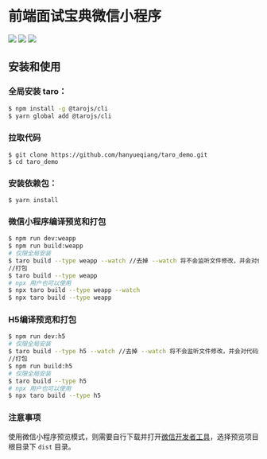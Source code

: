 # 前端面试宝典微信小程序

[![](https://img.shields.io/node/v/@tarojs/cli.svg?style=flat-square)](https://www.npmjs.com/package/@tarojs/cli)
[![](https://img.shields.io/npm/v/@tarojs/taro.svg?style=flat-square)](https://www.npmjs.com/package/@tarojs/taro)
[![](https://img.shields.io/npm/l/@tarojs/taro.svg?style=flat-square)](https://www.npmjs.com/package/@tarojs/taro)

## 安装和使用 

### 全局安装 taro：

```bash
$ npm install -g @tarojs/cli
$ yarn global add @tarojs/cli
```

### 拉取代码

```
$ git clone https://github.com/hanyueqiang/taro_demo.git
$ cd taro_demo
```

### 安装依赖包：

```
$ yarn install
```

### 微信小程序编译预览和打包

```bash
$ npm run dev:weapp
$ npm run build:weapp
# 仅限全局安装
$ taro build --type weapp --watch //去掉 --watch 将不会监听文件修改，并会对代码进行压缩打包
//打包
$ taro build --type weapp
# npx 用户也可以使用
$ npx taro build --type weapp --watch
$ npx taro build --type weapp
```

### H5编译预览和打包
```bash
$ npm run dev:h5
# 仅限全局安装
$ taro build --type h5 --watch //去掉 --watch 将不会监听文件修改，并会对代码进行压缩打包
//打包
$ npm run build:h5
# 仅限全局安装
$ taro build --type h5
# npx 用户也可以使用
$ npx taro build --type h5
```

### 注意事项

使用微信小程序预览模式，则需要自行下载并打开[微信开发者工具](https://developers.weixin.qq.com/miniprogram/dev/devtools/download.html)，选择预览项目根目录下 `dist` 目录。
